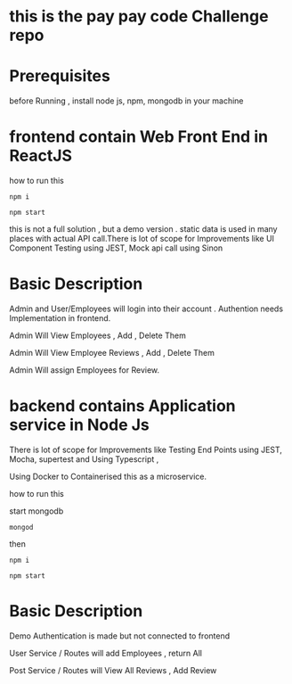 # this is the pay pay code Challenge repo

# Prerequisites

before Running , install node js, npm, mongodb in your machine

# frontend contain Web Front End in ReactJS

how to run this

`npm i `

`npm start `

this is not a full solution , but a demo version . static data is used in many places with actual API call.There is lot of scope for Improvements like UI Component Testing using JEST, Mock api call using Sinon

# Basic Description

Admin and User/Employees will login into their account . Authention needs Implementation in frontend.

Admin Will View Employees , Add , Delete Them

Admin Will View Employee Reviews , Add , Delete Them

Admin Will assign Employees for Review.

# backend contains Application service in Node Js

There is lot of scope for Improvements like Testing End Points using JEST, Mocha, supertest and Using Typescript ,

Using Docker to Containerised this as a microservice.

how to run this

start mongodb

`mongod `

then

`npm i `

`npm start `

# Basic Description

Demo Authentication is made but not connected to frontend

User Service / Routes will add Employees , return All

Post Service / Routes will View All Reviews , Add Review
